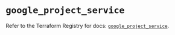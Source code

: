 # `google_project_service`

Refer to the Terraform Registry for docs: [`google_project_service`](https://registry.terraform.io/providers/hashicorp/google-beta/6.50.0/docs/resources/google_project_service).
